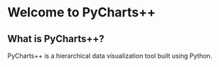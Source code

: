 # Welcome to PyCharts++

## What is PyCharts++?
PyCharts++ is a hierarchical data visualization tool built using Python.